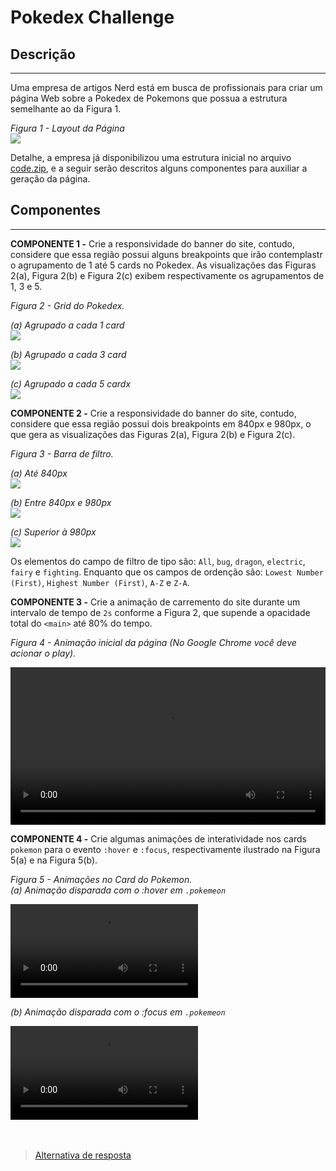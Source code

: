 # Pokedex Challenge

## Descrição
---

Uma empresa de artigos Nerd está em busca de profissionais para criar um página Web sobre a Pokedex de Pokemons que possua a estrutura semelhante ao da Figura 1.

*Figura 1 - Layout da Página*<br>
![](assets/layout.png)

Detalhe, a empresa já disponibilizou uma estrutura inicial no arquivo [code.zip](code.zip), e a seguir serão descritos alguns componentes para auxiliar a geração da página.

## Componentes
---

**COMPONENTE 1 -** Crie a responsividade do banner do site, contudo, considere que essa região possui alguns breakpoints que irão contemplastr o agrupamento de 1 até 5 cards no Pokedex. As visualizações das Figuras 2(a), Figura 2(b) e Figura 2(c) exibem respectivamente os agrupamentos de 1, 3 e 5.

*Figura 2 - Grid do Pokedex.*<br>

*(a) Agrupado a cada 1 card*<br>
![](assets/component-1.1.png)

*(b) Agrupado a cada 3 card*<br>
![](assets/component-1.3.png)

*(c) Agrupado a cada 5 cardx*<br>
![](assets/component-1.5.png)

**COMPONENTE 2 -** Crie a responsividade do banner do site, contudo, considere que essa região possui dois breakpoints em 840px e 980px, o que gera as visualizações das Figuras 2(a), Figura 2(b) e Figura 2(c).

*Figura 3 - Barra de filtro.*<br>

*(a) Até 840px*<br>
![](assets/component-2.1.png)

*(b) Entre 840px e 980px*<br>
![](assets/component-2.2.png)

*(c) Superior à 980px*<br>
![](assets/component-2.3.png)

Os elementos do campo de filtro de tipo são: `All`, `bug`, `dragon`, `electric`, `fairy` e `fighting`. Enquanto que os campos de ordenção são: `Lowest Number (First)`, `Highest Number (First)`, `A-Z` e `Z-A`.

**COMPONENTE 3 -** Crie a animação de carremento do site durante um intervalo de tempo de `2s` conforme a Figura 2, que supende a opacidade total do `<main>` até 80% do tempo.

*Figura 4 - Animação inicial da página (No Google Chrome você deve acionar o play).*<br>

<video autoplay loop controls style="width: 100%">
  <source src="assets/component-3.mp4" type="video/mp4">
</video>

**COMPONENTE 4 -** Crie algumas animações de interatividade nos cards `pokemon` para o evento `:hover` e `:focus`, respectivamente ilustrado na Figura 5(a) e na Figura 5(b).

*Figura 5 - Animações no Card do Pokemon.*<br>
*(a) Animação disparada com o :hover em `.pokemeon`*<br>

<video autoplay loop controls>
  <source src="assets/component-4.1.mp4" type="video/mp4">
</video>

*(b) Animação disparada com o :focus em `.pokemeon`*<br>

<video autoplay loop controls>
  <source src="assets/component-4.2.mp4" type="video/mp4">
</video>

<br>
<br>
<br>

> [Alternativa de resposta](code-response/)